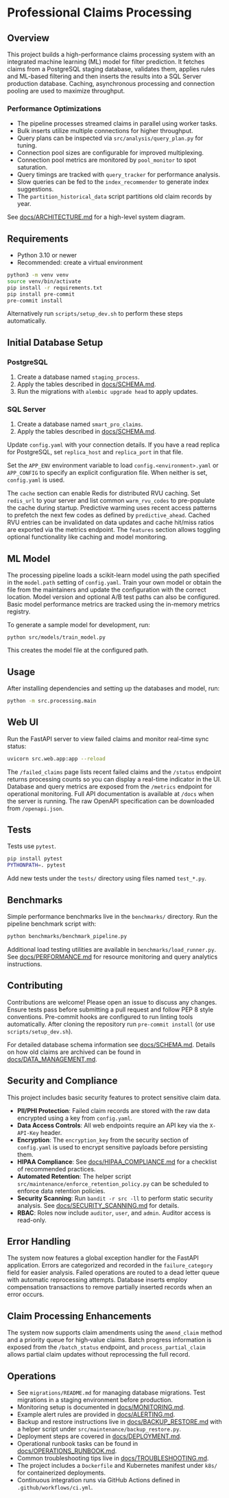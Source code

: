 # Professional Claims Processing

## Overview
This project builds a high-performance claims processing system with an integrated machine learning (ML) model for filter prediction. It fetches claims from a PostgreSQL staging database, validates them, applies rules and ML-based filtering and then inserts the results into a SQL Server production database. Caching, asynchronous processing and connection pooling are used to maximize throughput.

### Performance Optimizations
- The pipeline processes streamed claims in parallel using worker tasks.
- Bulk inserts utilize multiple connections for higher throughput.
- Query plans can be inspected via `src/analysis/query_plan.py` for tuning.
- Connection pool sizes are configurable for improved multiplexing.
- Connection pool metrics are monitored by `pool_monitor` to spot saturation.
- Query timings are tracked with `query_tracker` for performance analysis.
- Slow queries can be fed to the `index_recommender` to generate index suggestions.
- The `partition_historical_data` script partitions old claim records by year.

See [docs/ARCHITECTURE.md](docs/ARCHITECTURE.md) for a high-level system diagram.

## Requirements
- Python 3.10 or newer
- Recommended: create a virtual environment

```bash
python3 -m venv venv
source venv/bin/activate
pip install -r requirements.txt
pip install pre-commit
pre-commit install
```

Alternatively run `scripts/setup_dev.sh` to perform these steps automatically.

## Initial Database Setup
### PostgreSQL
1. Create a database named `staging_process`.
2. Apply the tables described in [docs/SCHEMA.md](docs/SCHEMA.md).
 3. Run the migrations with `alembic upgrade head` to apply updates.

### SQL Server
1. Create a database named `smart_pro_claims`.
2. Apply the tables described in [docs/SCHEMA.md](docs/SCHEMA.md).

Update `config.yaml` with your connection details.
If you have a read replica for PostgreSQL, set `replica_host` and `replica_port` in that file.

Set the `APP_ENV` environment variable to load `config.<environment>.yaml` or
`APP_CONFIG` to specify an explicit configuration file. When neither is set,
`config.yaml` is used.

The `cache` section can enable Redis for distributed RVU caching. Set `redis_url`
to your server and list common `warm_rvu_codes` to pre-populate the cache during
startup. Predictive warming uses recent access patterns to prefetch the next few
codes as defined by `predictive_ahead`. Cached RVU entries can be invalidated on
data updates and cache hit/miss ratios are exported via the metrics endpoint.
The `features` section allows toggling optional functionality like caching and model monitoring.

## ML Model
The processing pipeline loads a scikit-learn model using the path specified in the `model.path` setting of `config.yaml`. Train your own model or obtain the file from the maintainers and update the configuration with the correct location.
Model version and optional A/B test paths can also be configured. Basic model performance metrics are tracked using the in-memory metrics registry.

To generate a sample model for development, run:
```
python src/models/train_model.py
```
This creates the model file at the configured path.

## Usage
After installing dependencies and setting up the databases and model, run:

```bash
python -m src.processing.main
```

## Web UI
Run the FastAPI server to view failed claims and monitor real-time sync status:

```bash
uvicorn src.web.app:app --reload
```

The `/failed_claims` page lists recent failed claims and the `/status` endpoint
returns processing counts so you can display a real-time indicator in the UI.
Database and query metrics are exposed from the `/metrics` endpoint for
operational monitoring. Full API documentation is available at
`/docs` when the server is running. The raw OpenAPI specification can be
downloaded from `/openapi.json`.

## Tests
Tests use `pytest`.

```bash
pip install pytest
PYTHONPATH=. pytest
```

Add new tests under the `tests/` directory using files named `test_*.py`.

## Benchmarks
Simple performance benchmarks live in the `benchmarks/` directory.
Run the pipeline benchmark script with:

```bash
python benchmarks/benchmark_pipeline.py
```
Additional load testing utilities are available in `benchmarks/load_runner.py`.
See [docs/PERFORMANCE.md](docs/PERFORMANCE.md) for resource monitoring and query
analytics instructions.

## Contributing
Contributions are welcome! Please open an issue to discuss any changes. Ensure tests pass before submitting a pull request and follow PEP 8 style conventions.
Pre-commit hooks are configured to run linting tools automatically. After cloning the repository run `pre-commit install` (or use `scripts/setup_dev.sh`).

For detailed database schema information see [docs/SCHEMA.md](docs/SCHEMA.md).
Details on how old claims are archived can be found in
[docs/DATA_MANAGEMENT.md](docs/DATA_MANAGEMENT.md).

## Security and Compliance
This project includes basic security features to protect sensitive claim data.

- **PII/PHI Protection**: Failed claim records are stored with the raw data encrypted using
  a key from `config.yaml`.
- **Data Access Controls**: All web endpoints require an API key via the `X-API-Key` header.
- **Encryption**: The `encryption_key` from the security section of `config.yaml` is used to
  encrypt sensitive payloads before persisting them.
- **HIPAA Compliance**: See [docs/HIPAA_COMPLIANCE.md](docs/HIPAA_COMPLIANCE.md) for a checklist
  of recommended practices.
- **Automated Retention**: The helper script `src/maintenance/enforce_retention_policy.py`
  can be scheduled to enforce data retention policies.
- **Security Scanning**: Run `bandit -r src -ll` to perform static security analysis. See
  [docs/SECURITY_SCANNING.md](docs/SECURITY_SCANNING.md) for details.
- **RBAC**: Roles now include `auditor`, `user`, and `admin`. Auditor access is read-only.

## Error Handling
The system now features a global exception handler for the FastAPI application.
Errors are categorized and recorded in the `failure_category` field for easier
analysis. Failed operations are routed to a dead letter queue with automatic
reprocessing attempts. Database inserts employ compensation transactions to
remove partially inserted records when an error occurs.

## Claim Processing Enhancements
The system now supports claim amendments using the `amend_claim` method and a
priority queue for high‑value claims. Batch progress information is exposed from
the `/batch_status` endpoint, and `process_partial_claim` allows partial claim
updates without reprocessing the full record.


## Operations
- See `migrations/README.md` for managing database migrations. Test migrations in a staging environment before production.
- Monitoring setup is documented in [docs/MONITORING.md](docs/MONITORING.md).
- Example alert rules are provided in [docs/ALERTING.md](docs/ALERTING.md).
- Backup and restore instructions live in [docs/BACKUP_RESTORE.md](docs/BACKUP_RESTORE.md) with a helper script under `src/maintenance/backup_restore.py`.
- Deployment steps are covered in [docs/DEPLOYMENT.md](docs/DEPLOYMENT.md).
- Operational runbook tasks can be found in [docs/OPERATIONS_RUNBOOK.md](docs/OPERATIONS_RUNBOOK.md).
- Common troubleshooting tips live in [docs/TROUBLESHOOTING.md](docs/TROUBLESHOOTING.md).
- The project includes a `Dockerfile` and Kubernetes manifest under `k8s/` for containerized deployments.
- Continuous integration runs via GitHub Actions defined in `.github/workflows/ci.yml`.
